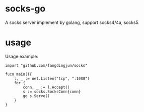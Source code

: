 socks-go
=======

A socks server implement by golang, support socks4/4a, socks5.


usage
====
Usage example:

    import "github.com/fangdingjun/socks"

    fucn main(){
        l, _ := net.Listen("tcp", ":1080")
        for {
            conn, _ := l.Accept()
            s := socks.SocksConn{conn}
            go s.Serve()
        }
    }
